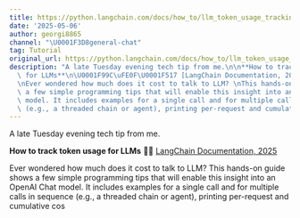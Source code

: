 ```yaml
---
title: https://python.langchain.com/docs/how_to/llm_token_usage_tracking/)
date: '2025-05-06'
author: georgi8865
channel: "\U0001F3D8general-chat"
tag: Tutorial
original_url: https://python.langchain.com/docs/how_to/llm_token_usage_tracking/)
description: "A late Tuesday evening tech tip from me.\n\n**How to track token usage\
  \ for LLMs**\n\U0001F99C\uFE0F\U0001F517 [LangChain Documentation, 2025](https://python.langchain.com/docs/how_to/llm_token_usage_tracking/)\n\
  \nEver wondered how much does it cost to talk to LLM? \nThis hands-on guide shows\
  \ a few simple programming tips that will enable this insight into an  OpenAI Chat\
  \ model. It includes examples for a single call and for multiple calls in sequence\
  \ (e.g., a threaded chain or agent), printing per-request and cumulative cos"
---
```


A late Tuesday evening tech tip from me.

**How to track token usage for LLMs**
🦜️🔗 [LangChain Documentation, 2025](https://python.langchain.com/docs/how_to/llm_token_usage_tracking/)

Ever wondered how much does it cost to talk to LLM? 
This hands-on guide shows a few simple programming tips that will enable this insight into an  OpenAI Chat model. It includes examples for a single call and for multiple calls in sequence (e.g., a threaded chain or agent), printing per-request and cumulative cos